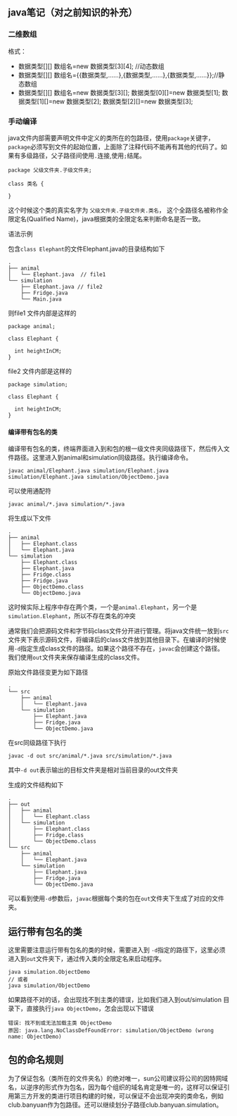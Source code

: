 ## java笔记（对之前知识的补充）
### 二维数组
格式：
+ 数据类型[][] 数组名=new 数据类型[3][4]; //动态数组
+ 数据类型[][] 数组名={{数据类型,……},{数据类型,……},{数据类型,……}};//静态数组
+ 数据类型[][] 数组名=new 数据类型[3][];
  数据类型[0][]=new 数据类型[1];
  数据类型[1][]=new 数据类型[2];
  数据类型[2][]=new 数据类型[3];

### 手动编译
java文件内部需要声明文件中定义的类所在的包路径，使用`package`关键字，`package`必须写到文件的起始位置，上面除了注释代码不能再有其他的代码了。如果有多级路径，父子路径间使用`.`连接,使用`;`结尾。

```
package 父级文件夹.子级文件夹;

class 类名 {
    
}
```

这个时候这个类的真实名字为 `父级文件夹.子级文件夹.类名`， 这个全路径名被称作全限定名(Qualified Name)，java根据类的全限定名来判断命名是否一致。

语法示例

包含`class Elephant`的文件Elephant.java的目录结构如下

```
.
├── animal
│   └── Elephant.java  // file1
└── simulation
    ├── Elephant.java // file2
    ├── Fridge.java
    └── Main.java
```

则file1 文件内部是这样的

```
package animal;

class Elephant {

  int heightInCM;
}
```

file2 文件内部是这样的

```
package simulation;

class Elephant {

  int heightInCM;
}
```

#### 编译带有包名的类

编译带有包名的类，终端界面进入到和包的根一级文件夹同级路径下，然后传入文件路径。这里进入到animal和simulation同级路径。执行编译命令。

```
javac animal/Elephant.java simulation/Elephant.java  simulation/Elephant.java simulation/ObjectDemo.java
```

可以使用通配符

```
javac animal/*.java simulation/*.java
```

将生成以下文件

```
.
├── animal
│   ├── Elephant.class
│   └── Elephant.java
└── simulation
    ├── Elephant.class
    ├── Elephant.java
    ├── Fridge.class
    ├── Fridge.java
    ├── ObjectDemo.class
    └── ObjectDemo.java
```

这时候实际上程序中存在两个类，一个是`animal.Elephant`，另一个是`simulation.Elephant`，所以不存在类名的冲突

通常我们会把源码文件和字节码class文件分开进行管理。将java文件统一放到`src`文件夹下表示源码文件，将编译后的class文件放到其他目录下。在编译的时候使用`-d`指定生成class文件的路径。如果这个路径不存在，`javac`会创建这个路径。我们使用`out`文件夹来保存编译生成的class文件。

原始文件路径变更为如下路径

```
.
└── src
    ├── animal
    │   └── Elephant.java
    └── simulation
        ├── Elephant.java
        ├── Fridge.java
        └── ObjectDemo.java
```

在src同级路径下执行

```
javac -d out src/animal/*.java src/simulation/*.java
```

其中`-d out`表示输出的目标文件夹是相对当前目录的out文件夹

生成的文件结构如下

```
.
├── out
│   ├── animal
│   │   └── Elephant.class
│   └── simulation
│       ├── Elephant.class
│       ├── Fridge.class
│       └── ObjectDemo.class
└── src
    ├── animal
    │   └── Elephant.java
    └── simulation
        ├── Elephant.java
        ├── Fridge.java
        └── ObjectDemo.java
```

可以看到使用`-d`参数后，`javac`根据每个类的包在`out`文件夹下生成了对应的文件夹。

## 运行带有包名的类

这里需要注意运行带有包名的类的时候，需要进入到 `-d`指定的路径下，这里必须进入到`out`文件夹下，通过传入类的全限定名来启动程序。

```
java simulation.ObjectDemo
// 或者
java simulation/ObjectDemo
```

如果路径不对的话，会出现找不到主类的错误，比如我们进入到out/simulation 目录下，直接执行`java ObjectDemo`，怎会出现以下错误

```
错误: 找不到或无法加载主类 ObjectDemo
原因: java.lang.NoClassDefFoundError: simulation/ObjectDemo (wrong name: ObjectDemo)
```

## 包的命名规则

为了保证包名（类所在的文件夹名）的绝对唯一，sun公司建议将公司的因特网域名，以逆序的形式作为包名，因为每个组织的域名肯定是唯一的，这样可以保证引用第三方开发的类进行项目构建的时候，可以保证不会出现冲突的类命名，例如club.banyuan作为包路径。还可以继续划分子路径club.banyuan.simulation。